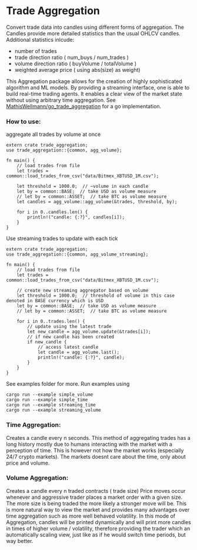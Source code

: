# Trade Aggregation
Convert trade data into candles using different forms of aggregation.
The Candles provide more detailed statistics than the usual OHLCV candles.
Additional statistics inlcude:
- number of trades
- trade direction ratio ( num_buys / num_trades )
- volume direction ratio ( buyVolume / totalVolume )
- weighted average price ( using abs(size) as weight)

This Aggregation package allows for the creation of highly sophisticated algorithm and ML models. By providing a streaming interface, one is able to build real-time trading agents.
It enables a clear view of the market state without using arbitrary time aggregation.
See [MathisWellmann/go_trade_aggregation](https://github.com/MathisWellmann/go_trade_aggregation) for a go implementation.

### How to use:
aggregate all trades by volume at once
```
extern crate trade_aggregation;
use trade_aggregation::{common, agg_volume};

fn main() {
    // load trades from file
    let trades = common::load_trades_from_csv("data/Bitmex_XBTUSD_1M.csv");

    let threshold = 1000.0;  // ~volume in each candle
    let by = common::BASE;  // take USD as volume measure
    // let by = common::ASSET;  // take BTC as volume measure
    let candles = agg_volume::agg_volume(&trades, threshold, by);

    for i in 0..candles.len() {
        println!("candle: {:?}", candles[i]);
    }
}
```
Use streaming trades to update with each tick
```
extern crate trade_aggregation;
use trade_aggregation::{common, agg_volume_streaming};

fn main() {
    // load trades from file
    let trades = common::load_trades_from_csv("data/Bitmex_XBTUSD_1M.csv");

    // create new streaming aggregator based on volume
    let threshold = 1000.0;  // threshold of volume in this case denoted in BASE currency which is USD
    let by = common::BASE;  // take USD as volume measure
    // let by = common::ASSET;  // take BTC as volume measure

    for i in 0..trades.len() {
        // update using the latest trade
        let new_candle = agg_volume.update(&trades[i]);
        // if new candle has been created
        if new_candle {
            // access latest candle
            let candle = agg_volume.last();
            println!("candle: {:?}", candle);
        }
    }
}

```
See examples folder for more.
Run examples using
```
cargo run --example simple_volume
cargo run --example simple_time
cargo run --example streaming_time
cargo run --example streaming_volume
```

### Time Aggregation:
Creates a candle every n seconds.
This method of aggregating trades has a long history mostly due to humans interacting with the market with a perception of time.
This is however not how the market works (especially 24/7 crypto markets).
The markets doesnt care about the time, only about price and volume.

### Volume Aggregation:
Creates a candle every n traded contracts ( trade size)
Price moves occur whenever and aggressive trader places a market order with a given size.
The more size is being traded the more likely a stronger move will be.
This is more natural way to view the market and provides many advantages over time aggregation such as more well behaved volatility.
In this mode of Aggregation, candles will be printed dynamically and will print more candles in times of higher volume / volatility,
therefore providing the trader which an automatically scaling view, just like as if he would switch time periods, but way better.

